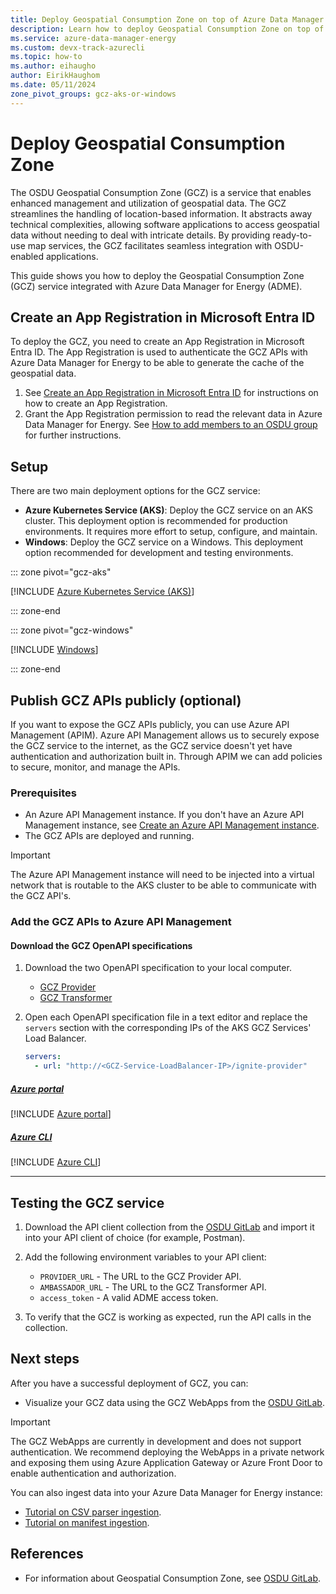 ```yaml
---
title: Deploy Geospatial Consumption Zone on top of Azure Data Manager for Energy
description: Learn how to deploy Geospatial Consumption Zone on top of your Azure Data Manager for Energy instance.
ms.service: azure-data-manager-energy
ms.custom: devx-track-azurecli
ms.topic: how-to
ms.author: eihaugho
author: EirikHaughom
ms.date: 05/11/2024
zone_pivot_groups: gcz-aks-or-windows
---
```


# Deploy Geospatial Consumption Zone

The OSDU Geospatial Consumption Zone (GCZ) is a service that enables enhanced management and utilization of geospatial data. The GCZ streamlines the handling of location-based information. It abstracts away technical complexities, allowing software applications to access geospatial data without needing to deal with intricate details. By providing ready-to-use map services, the GCZ facilitates seamless integration with OSDU-enabled applications.

This guide shows you how to deploy the Geospatial Consumption Zone (GCZ) service integrated with Azure Data Manager for Energy (ADME).

## Create an App Registration in Microsoft Entra ID

To deploy the GCZ, you need to create an App Registration in Microsoft Entra ID. The App Registration is used to authenticate the GCZ APIs with Azure Data Manager for Energy to be able to generate the cache of the geospatial data.

1. See [Create an App Registration in Microsoft Entra ID](/azure/active-directory/develop/quickstart-register-app) for instructions on how to create an App Registration.
1. Grant the App Registration permission to read the relevant data in Azure Data Manager for Energy. See [How to add members to an OSDU group](./how-to-manage-users.md#add-members-to-an-osdu-group-in-a-data-partition) for further instructions.

## Setup

There are two main deployment options for the GCZ service:

- **Azure Kubernetes Service (AKS)**: Deploy the GCZ service on an AKS cluster. This deployment option is recommended for production environments. It requires more effort to setup, configure, and maintain.
- **Windows**: Deploy the GCZ service on a Windows. This deployment option recommended for development and testing environments.

::: zone pivot="gcz-aks"

[!INCLUDE [Azure Kubernetes Service (AKS)](includes/how-to/how-to-deploy-gcz/deploy-gcz-on-aks.md)]

::: zone-end

::: zone pivot="gcz-windows"

[!INCLUDE [Windows](includes/how-to/how-to-deploy-gcz/deploy-gcz-on-windows.md)]

::: zone-end

## Publish GCZ APIs publicly (optional)

If you want to expose the GCZ APIs publicly, you can use Azure API Management (APIM).
Azure API Management allows us to securely expose the GCZ service to the internet, as the GCZ service doesn't yet have authentication and authorization built in.
Through APIM we can add policies to secure, monitor, and manage the APIs.

### Prerequisites

- An Azure API Management instance. If you don't have an Azure API Management instance, see [Create an Azure API Management instance](/azure/api-management/get-started-create-service-instance).
- The GCZ APIs are deployed and running.

> [!IMPORTANT]
> The Azure API Management instance will need to be injected into a virtual network that is routable to the AKS cluster to be able to communicate with the GCZ API's.

### Add the GCZ APIs to Azure API Management

#### Download the GCZ OpenAPI specifications

1. Download the two OpenAPI specification to your local computer.
   - [GCZ Provider](https://github.com/microsoft/adme-samples/blob/main/services/gcz/gcz-openapi-provider.yaml)
   - [GCZ Transformer](https://github.com/microsoft/adme-samples/blob/main/services/gcz/gcz-openapi-transformer.yaml)
1. Open each OpenAPI specification file in a text editor and replace the `servers` section with the corresponding IPs of the AKS GCZ Services' Load Balancer.

   ```yaml
   servers:
     - url: "http://<GCZ-Service-LoadBalancer-IP>/ignite-provider"
   ```

##### [Azure portal](#tab/portal)

[!INCLUDE [Azure portal](includes/how-to/how-to-deploy-gcz/deploy-gcz-apim-portal.md)]

##### [Azure CLI](#tab/cli)

[!INCLUDE [Azure CLI](includes/how-to/how-to-deploy-gcz/deploy-gcz-apim-cli.md)]

---

## Testing the GCZ service

1. Download the API client collection from the [OSDU GitLab](https://community.opengroup.org/osdu/platform/consumption/geospatial/-/blob/master/docs/test-assets/postman/Geospatial%20Consumption%20Zone%20-%20Provider%20Postman%20Tests.postman_collection.json?ref_type=heads) and import it into your API client of choice (for example, Postman).
1. Add the following environment variables to your API client:

   - `PROVIDER_URL` - The URL to the GCZ Provider API.
   - `AMBASSADOR_URL` - The URL to the GCZ Transformer API.
   - `access_token` - A valid ADME access token.

1. To verify that the GCZ is working as expected, run the API calls in the collection.

## Next steps

After you have a successful deployment of GCZ, you can:

- Visualize your GCZ data using the GCZ WebApps from the [OSDU GitLab](https://community.opengroup.org/osdu/platform/consumption/geospatial/-/tree/master/docs/test-assets/webapps?ref_type=heads).

> [!IMPORTANT]
> The GCZ WebApps are currently in development and does not support authentication. We recommend deploying the WebApps in a private network and exposing them using Azure Application Gateway or Azure Front Door to enable authentication and authorization.

You can also ingest data into your Azure Data Manager for Energy instance:

- [Tutorial on CSV parser ingestion](tutorial-csv-ingestion.md).
- [Tutorial on manifest ingestion](tutorial-manifest-ingestion.md).

## References

- For information about Geospatial Consumption Zone, see [OSDU GitLab](https://community.opengroup.org/osdu/platform/consumption/geospatial/).
